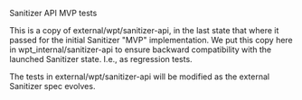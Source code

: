 Sanitizer API MVP tests

This is a copy of external/wpt/sanitizer-api, in the last state that where
it passed for the initial Sanitizer "MVP" implementation. We put this copy
here in wpt_internal/sanitizer-api to ensure backward compatibility with
the launched Sanitizer state. I.e., as regression tests.

The tests in external/wpt/sanitizer-api will be modified as the external
Sanitizer spec evolves.
